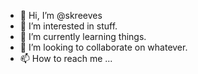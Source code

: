 - 👋 Hi, I’m @skreeves
- 👀 I’m interested in stuff.
- 🌱 I’m currently learning things.
- 💞️ I’m looking to collaborate on whatever.
- 📫 How to reach me ...

<!---
skreeves/skreeves is a ✨ special ✨ repository because its `README.md` (this file) appears on your GitHub profile.
You can click the Preview link to take a look at your changes.
--->
